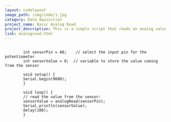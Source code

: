 ```yaml
---
layout: codelayout
image_path: /img/code/1.jpg
category: Data Aquisition
project_name: Basic Analog Read
project_description: This is a simple script that reads an analog value from an input and prints it to the serial monitor. This is a great starting point for learning how to read analog values from a sensor.
link: analogread.html
---
```


<pre><code>
        int sensorPin = A0;    // select the input pin for the potentiometer
        int sensorValue = 0;  // variable to store the value coming from the sensor

        void setup() {
        Serial.begin(9600);
        }

        void loop() {
        // read the value from the sensor:
        sensorValue = analogRead(sensorPin);    
        Serial.println(sensorValue);   
        delay(100);                     
        }
</code></pre>